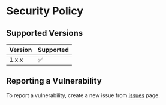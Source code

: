 # Security Policy

## Supported Versions

| Version | Supported          |
| ------- | ------------------ |
| 1.x.x   | :white_check_mark: |

## Reporting a Vulnerability

To report a vulnerability, create a new issue from [issues](https://github.com/aiocat/dll-crab/issues) page.

